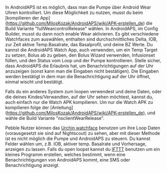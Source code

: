 In AndroidAPS ist es möglich, dass man die Pumpe über Android Wear Uhren kontrolliert. Um diese Möglichkeit zu nutzen, musst du beim [kompilieren der App] (https://github.com/MilosKozak/AndroidAPS/wiki/APK-erstellen_de) die Build Variante "fullWearcontrolRelease" wählen. In AndroidAPS, im Config Builder, musst du dann noch enable Wear aktivieren. Es gibt verschiedene Watchfaces zum auswählen, enthalten sind durchschnittliches Delta, IOB, zur Zeit aktive Temp.Basalrate, das Basalprofil, und deine BZ Werte. Du kannst die AndroidAPS Watch App, auch verwenden, um ein Temp Target zu setzen, Bolus ab zu geben, den Bolus Wizard verwenden, Infusionset füllen, und den Status vom Loop und der Pumpe kontrollieren. Stelle sicher, dass AndroidAPS die Erlaubnis hat, um Benachrichtigungen auf der Uhr anzuzeigen (sonst kann man die Eingaben nicht bestätigen). Die Eingaben werden bestätigt in dem man die Benachrichtigung auf der Uhr öffnet, einmal wischt und bestätigt.

Falls du ein anderes System zum loopen verwendest und deine Daten, oder die deines Kindes/Verwandten, auf der Uhr sehen möchtest, kannst du, auch einfach nur die Watch APK kompilieren. Um nur die Watch APK zu kompilieren folge der [Anleitung] (https://github.com/MilosKozak/AndroidAPS/wiki/APK-erstellen_de), und wähle die Build Variante "nsclientWearRelease".

Pebble Nutzer können das [Urchin watchface](https://github.com/mddub/urchin-cgm) benutzen um ihre Loop Daten (vorausgesetzt sie sind auf Nightscout) zu sehen, aber mit dieser Methode ist es nicht möglich die Pumpe und AndroidAPS zu steuern. Du kannst Felder wählen um, z.B. IOB, aktiver temp. Basalrate und Vorhersage, anzeigen zu lassen. Falls du open loopst kannst du [IFTTT](https://ifttt.com/) benutzen um ein kleines Programm erstellen, welches bestimmt, wenn eine Benachrichtigungen von AndroidAPS kommt, eine SMS oder Benachrichtigung anzeigt.
